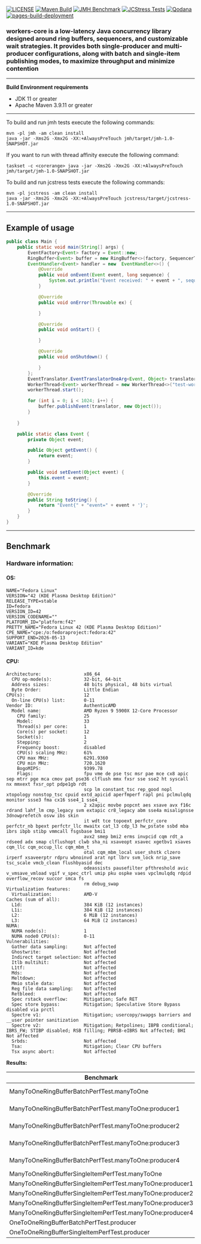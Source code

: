 [![LICENSE](https://img.shields.io/badge/License-MIT-blue.svg)](https://github.com/ryntric/workers-core-parent/blob/master/LICENSE)
[![Maven Build](https://github.com/ryntric/workers-core-parent/actions/workflows/build.yml/badge.svg)](https://github.com/ryntric/workers-core-parent/actions/workflows/build.yml)
[![JMH Benchmark](https://github.com/ryntric/workers-core-parent/actions/workflows/jmh.yml/badge.svg)](https://github.com/ryntric/workers-core-parent/actions/workflows/jmh.yml)
[![JCStress Tests](https://github.com/ryntric/workers-core-parent/actions/workflows/jcstress.yml/badge.svg)](https://github.com/ryntric/workers-core-parent/actions/workflows/jcstress.yml)
[![Qodana](https://github.com/ryntric/workers-core-parent/actions/workflows/qodana_code_quality.yml/badge.svg)](https://github.com/ryntric/workers-core-parent/actions/workflows/qodana_code_quality.yml)
[![pages-build-deployment](https://github.com/ryntric/workers-core-parent/actions/workflows/pages/pages-build-deployment/badge.svg)](https://github.com/ryntric/workers-core-parent/actions/workflows/pages/pages-build-deployment)

### workers-core is a low-latency Java concurrency library designed around ring buffers, sequencers, and customizable wait strategies. It provides both single-producer and multi-producer configurations, along with batch and single-item publishing modes, to maximize throughput and minimize contention

---
**Build Environment requirements**
- JDK 11 or greater
- Apache Maven 3.9.11 or greater

---
To build and run jmh tests execute the following commands:
```shell
mvn -pl jmh -am clean install
java -jar -Xms2G -Xmx2G -XX:+AlwaysPreTouch jmh/target/jmh-1.0-SNAPSHOT.jar
```

If you want to run with thread affinity execute the following command:
```shell
taskset -c <corerange> java -jar -Xms2G -Xmx2G -XX:+AlwaysPreTouch jmh/target/jmh-1.0-SNAPSHOT.jar 
```


To build and run jcstress tests execute the following commands:
```shell
mvn -pl jcstress -am clean install
java -jar -Xms2G -Xmx2G -XX:+AlwaysPreTouch jcstress/target/jcstress-1.0-SNAPSHOT.jar 
```
---

Example of usage
--- 

```java
public class Main {
    public static void main(String[] args) {
        EventFactory<Event> factory = Event::new;
        RingBuffer<Event> buffer = new RingBuffer<>(factory, SequencerType.SINGLE_PRODUCER, WaitPolicy.SPINNING, 1024);
        EventHandler<Event> handler = new  EventHandler<>() {
            @Override
            public void onEvent(Event event, long sequence) {
                System.out.println("Event received: " + event + ", sequence: " + sequence);
            }

            @Override
            public void onError(Throwable ex) {

            }

            @Override
            public void onStart() {

            }

            @Override
            public void onShutdown() {

            }
        };
        EventTranslator.EventTranslatorOneArg<Event, Object> translator = Event::setEvent;
        WorkerThread<Event> workerThread = new WorkerThread<>("test-worker", new ThreadGroup("thread-group"), buffer, WaitPolicy.PARKING, handler, BatchSizeLimit._1_2);
        workerThread.start();

        for (int i = 0; i < 1024; i++) {
            buffer.publishEvent(translator, new Object());
        }
        
    }

    public static class Event {
        private Object event;

        public Object getEvent() {
            return event;
        }

        public void setEvent(Object event) {
            this.event = event;
        }

        @Override
        public String toString() {
            return "Event{" + "event=" + event + '}';
        }
    }
}
```

---
## Benchmark

### Hardware information:

#### OS:

```text
NAME="Fedora Linux"
VERSION="42 (KDE Plasma Desktop Edition)"
RELEASE_TYPE=stable
ID=fedora
VERSION_ID=42
VERSION_CODENAME=""
PLATFORM_ID="platform:f42"
PRETTY_NAME="Fedora Linux 42 (KDE Plasma Desktop Edition)"
CPE_NAME="cpe:/o:fedoraproject:fedora:42"
SUPPORT_END=2026-05-13
VARIANT="KDE Plasma Desktop Edition"
VARIANT_ID=kde
```

#### CPU:

```text
Architecture:                x86_64
  CPU op-mode(s):            32-bit, 64-bit
  Address sizes:             48 bits physical, 48 bits virtual
  Byte Order:                Little Endian
CPU(s):                      12
  On-line CPU(s) list:       0-11
Vendor ID:                   AuthenticAMD
  Model name:                AMD Ryzen 9 5900X 12-Core Processor
    CPU family:              25
    Model:                   33
    Thread(s) per core:      1
    Core(s) per socket:      12
    Socket(s):               1
    Stepping:                2
    Frequency boost:         disabled
    CPU(s) scaling MHz:      61%
    CPU max MHz:             6291.9360
    CPU min MHz:             720.1620
    BogoMIPS:                9399.78
    Flags:                   fpu vme de pse tsc msr pae mce cx8 apic sep mtrr pge mca cmov pat pse36 clflush mmx fxsr sse sse2 ht syscall nx mmxext fxsr_opt pdpe1gb rdt
                             scp lm constant_tsc rep_good nopl xtopology nonstop_tsc cpuid extd_apicid aperfmperf rapl pni pclmulqdq monitor ssse3 fma cx16 sse4_1 sse4_
                             2 x2apic movbe popcnt aes xsave avx f16c rdrand lahf_lm cmp_legacy svm extapic cr8_legacy abm sse4a misalignsse 3dnowprefetch osvw ibs skin
                             it wdt tce topoext perfctr_core perfctr_nb bpext perfctr_llc mwaitx cat_l3 cdp_l3 hw_pstate ssbd mba ibrs ibpb stibp vmmcall fsgsbase bmi1 
                             avx2 smep bmi2 erms invpcid cqm rdt_a rdseed adx smap clflushopt clwb sha_ni xsaveopt xsavec xgetbv1 xsaves cqm_llc cqm_occup_llc cqm_mbm_t
                             otal cqm_mbm_local user_shstk clzero irperf xsaveerptr rdpru wbnoinvd arat npt lbrv svm_lock nrip_save tsc_scale vmcb_clean flushbyasid dec
                             odeassists pausefilter pfthreshold avic v_vmsave_vmload vgif v_spec_ctrl umip pku ospke vaes vpclmulqdq rdpid overflow_recov succor smca fs
                             rm debug_swap
Virtualization features:     
  Virtualization:            AMD-V
Caches (sum of all):         
  L1d:                       384 KiB (12 instances)
  L1i:                       384 KiB (12 instances)
  L2:                        6 MiB (12 instances)
  L3:                        64 MiB (2 instances)
NUMA:                        
  NUMA node(s):              1
  NUMA node0 CPU(s):         0-11
Vulnerabilities:             
  Gather data sampling:      Not affected
  Ghostwrite:                Not affected
  Indirect target selection: Not affected
  Itlb multihit:             Not affected
  L1tf:                      Not affected
  Mds:                       Not affected
  Meltdown:                  Not affected
  Mmio stale data:           Not affected
  Reg file data sampling:    Not affected
  Retbleed:                  Not affected
  Spec rstack overflow:      Mitigation; Safe RET
  Spec store bypass:         Mitigation; Speculative Store Bypass disabled via prctl
  Spectre v1:                Mitigation; usercopy/swapgs barriers and __user pointer sanitization
  Spectre v2:                Mitigation; Retpolines; IBPB conditional; IBRS_FW; STIBP disabled; RSB filling; PBRSB-eIBRS Not affected; BHI Not affected
  Srbds:                     Not affected
  Tsa:                       Mitigation; Clear CPU buffers
  Tsx async abort:           Not affected

```

**Results:**

| Benchmark                                                 | Mode  | Cnt | Score          | Error          | Units |
| --------------------------------------------------------- | ------|-----|----------------|----------------| ----- |
| ManyToOneRingBufferBatchPerfTest.manyToOne                | thrpt | 5   | 633888117.801  | ± 22445370.207 | ops/s |
| ManyToOneRingBufferBatchPerfTest.manyToOne:producer1      | thrpt | 5   | 158096131.392  | ±  6493754.594 | ops/s |
| ManyToOneRingBufferBatchPerfTest.manyToOne:producer2      | thrpt | 5   | 158349082.843  | ±  6794095.824 | ops/s |
| ManyToOneRingBufferBatchPerfTest.manyToOne:producer3      | thrpt | 5   | 158816849.255  | ±  5161001.374 | ops/s |
| ManyToOneRingBufferBatchPerfTest.manyToOne:producer4      | thrpt | 5   | 158626054.311  | ±  5381796.289 | ops/s |
| ManyToOneRingBufferSingleItemPerfTest.manyToOne           | thrpt | 5   | 38105340.990   | ±   840096.599 | ops/s |
| ManyToOneRingBufferSingleItemPerfTest.manyToOne:producer1 | thrpt | 5   | 9531410.450    | ±   905999.350 | ops/s |
| ManyToOneRingBufferSingleItemPerfTest.manyToOne:producer2 | thrpt | 5   | 9550906.957    | ±   478558.760 | ops/s |
| ManyToOneRingBufferSingleItemPerfTest.manyToOne:producer3 | thrpt | 5   | 9454564.351    | ±   603505.427 | ops/s |
| ManyToOneRingBufferSingleItemPerfTest.manyToOne:producer4 | thrpt | 5   | 9568459.232    | ±   442088.816 | ops/s |
| OneToOneRingBufferBatchPerfTest.producer                  | thrpt | 5   | 436154321.131  | ±   410209.874 | ops/s |
| OneToOneRingBufferSingleItemPerfTest.producer             | thrpt | 5   | 145633732.829  | ±   604711.778 | ops/s |
